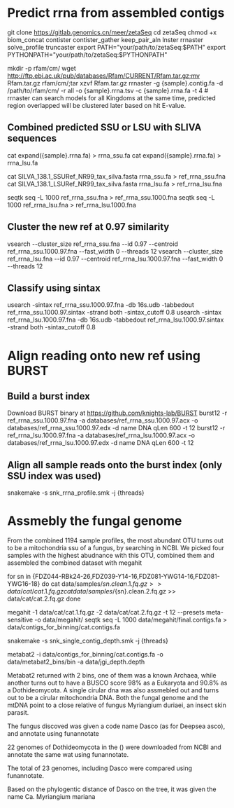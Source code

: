 # Predict rrna from assembled contigs
git clone https://gitlab.genomics.cn/meer/zetaSeq
cd zetaSeq
chmod +x biom_concat contister contister_gather keep_pair_aln lnster rrnaster solve_profile truncaster
export PATH="your/path/to/zetaSeq:$PATH"
export PYTHONPATH="your/path/to/zetaSeq:$PYTHONPATH"

mkdir -p rfam/cm/
wget http://ftp.ebi.ac.uk/pub/databases/Rfam/CURRENT/Rfam.tar.gz;mv Rfam.tar.gz rfam/cm/;tar xzvf Rfam.tar.gz
rrnaster -g {sample}.contig.fa -d /path/to/rfam/cm/ -r all -o {sample}.rrna.tsv -c {sample}.rrna.fa -t 4 # rrnaster can search models for all Kingdoms at the same time, predicted region overlapped will be clustered later based on hit E-value.

## Combined predicted SSU or LSU with SLIVA sequences
cat expand({sample}.rrna.fa) > rrna_ssu.fa
cat expand({sample}.rrna.fa) > rrna_lsu.fa

cat SILVA_138.1_SSURef_NR99_tax_silva.fasta rrna_ssu.fa > ref_rrna_ssu.fna
cat SILVA_138.1_LSURef_NR99_tax_silva.fasta rrna_lsu.fa > ref_rrna_lsu.fna

seqtk seq -L 1000 ref_rrna_ssu.fna > ref_rrna_ssu.1000.fna
seqtk seq -L 1000 ref_rrna_lsu.fna > ref_rrna_lsu.1000.fna

## Cluster the new ref at 0.97 similarity
vsearch --cluster_size ref_rrna_ssu.fna --id 0.97 --centroid ref_rrna_ssu.1000.97.fna --fast_width 0 --threads 12
vsearch --cluster_size ref_rrna_lsu.fna --id 0.97 --centroid ref_rrna_lsu.1000.97.fna --fast_width 0 --threads 12

## Classify using sintax
usearch -sintax ref_rrna_ssu.1000.97.fna -db 16s.udb -tabbedout ref_rrna_ssu.1000.97.sintax -strand both -sintax_cutoff 0.8
usearch -sintax ref_rrna_lsu.1000.97.fna -db 16s.udb -tabbedout ref_rrna_lsu.1000.97.sintax -strand both -sintax_cutoff 0.8

# Align reading onto new ref using BURST
## Build a burst index
Download BURST binary at https://github.com/knights-lab/BURST
burst12 -r ref_rrna_ssu.1000.97.fna -a databases/ref_rrna_ssu.1000.97.acx -o databases/ref_rrna_ssu.1000.97.edx -d name DNA qLen 600 -t 12
burst12 -r ref_rrna_lsu.1000.97.fna -a databases/ref_rrna_lsu.1000.97.acx -o databases/ref_rrna_lsu.1000.97.edx -d name DNA qLen 600 -t 12

## Align all sample reads onto the burst index (only SSU index was used)
snakemake -s snk_rrna_profile.smk -j {threads}

# Assmebly the fungal genome
From the combined 1194 sample profiles, the most abundant OTU turns out to be a mitochondria ssu of a fungus, by searching in NCBI.
We picked four samples with the highest abudnance with this OTU, combined them and assembled the combined dataset with megahit

for sn in {FDZ044-RBk24-26,FDZ039-Y14-16,FDZ081-YWG14-16,FDZ081-YWG16-18}
do
	cat data/samples/${sn}.clean.1.fq.gz >> data/cat/cat.1.fq.gz
	cat data/samples/${sn}.clean.2.fq.gz >> data/cat/cat.2.fq.gz
done

megahit -1 data/cat/cat.1.fq.gz -2 data/cat/cat.2.fq.gz -t 12 --presets meta-sensitive -o data/megahit/
seqtk seq -L 1000 data/megahit/final.contigs.fa > data/contigs_for_binning/cat.contigs.fa

snakemake -s snk_single_contig_depth.smk -j {threads}

metabat2 -i data/contigs_for_binning/cat.contigs.fa -o data/metabat2_bins/bin -a data/jgi_depth.depth

Metabat2 returned with 2 bins, one of them was a known Archaea, while another turns out to have a BUSCO score 98% as a Eukaryota and 90.8% as a Dothideomycota. A single cirular dna was also assmebled out and turns out to be a cirular mitochondria DNA. Both the fungal genome and the mtDNA point to a close relative of fungus Myriangium duriaei, an insect skin parasit.

The fungus discoved was given a code name Dasco (as for Deepsea asco), and annotate using funannotate

22 genomes of Dothideomycota in the () were downloaded from NCBI and annotate the same wat using funannotate.

The total of 23 genomes, including Dasco were compared using funannotate.

Based on the phylogentic distance of Dasco on the tree, it was given the name Ca. Myriangium mariana
